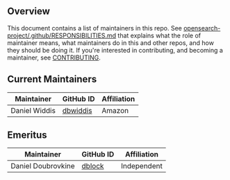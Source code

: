 ## Overview

This document contains a list of maintainers in this repo. See [opensearch-project/.github/RESPONSIBILITIES.md](https://github.com/opensearch-project/.github/blob/main/RESPONSIBILITIES.md#maintainer-responsibilities) that explains what the role of maintainer means, what maintainers do in this and other repos, and how they should be doing it. If you're interested in contributing, and becoming a maintainer, see [CONTRIBUTING](CONTRIBUTING.md).

## Current Maintainers

| Maintainer         | GitHub ID                               | Affiliation |
| ------------------ | --------------------------------------- | ----------- |
| Daniel Widdis      | [dbwiddis](https://github.com/dbwiddis) | Amazon      |

## Emeritus

| Maintainer         | GitHub ID                               | Affiliation |
| ------------------ | --------------------------------------- | ----------- |
| Daniel Doubrovkine | [dblock](https://github.com/dblock)     | Independent |
